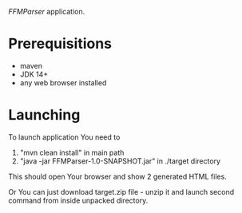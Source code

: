 *FFMParser* application.

# Prerequisitions
- maven
- JDK 14+
- any web browser installed

# Launching
To launch application You need to 
1) "mvn clean install" in  main path
2) "java -jar FFMParser-1.0-SNAPSHOT.jar" in ./target directory

This should open Your browser and show 2 generated HTML files.

Or You can just download target.zip file - unzip it and launch second command from inside unpacked directory.
